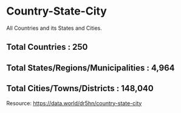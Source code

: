 # Country-State-City
All Countries and its States and Cities.

## Total Countries : 250
## Total States/Regions/Municipalities : 4,964
## Total Cities/Towns/Districts : 148,040


Resource: https://data.world/dr5hn/country-state-city
